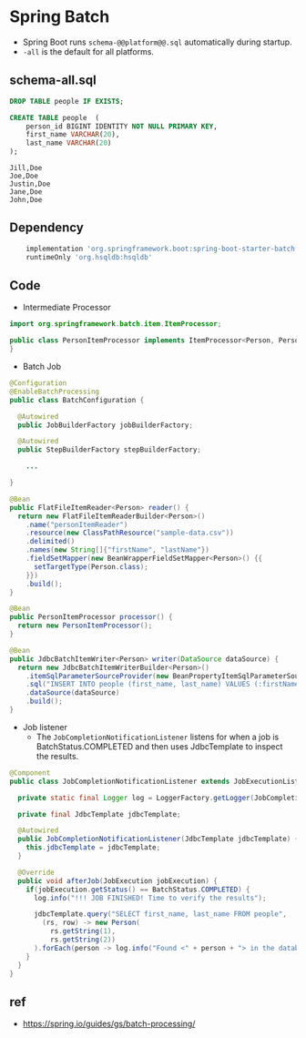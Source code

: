# Spring Batch
- Spring Boot runs `schema-@@platform@@.sql` automatically during startup.
- `-all` is the default for all platforms.

## schema-all.sql

```sql
DROP TABLE people IF EXISTS;

CREATE TABLE people  (
    person_id BIGINT IDENTITY NOT NULL PRIMARY KEY,
    first_name VARCHAR(20),
    last_name VARCHAR(20)
);
```

```
Jill,Doe
Joe,Doe
Justin,Doe
Jane,Doe
John,Doe
```

## Dependency

```groovy
	implementation 'org.springframework.boot:spring-boot-starter-batch'
	runtimeOnly 'org.hsqldb:hsqldb'
```

## Code
- Intermediate Processor

```java
import org.springframework.batch.item.ItemProcessor;

public class PersonItemProcessor implements ItemProcessor<Person, Person> {
}
```

- Batch Job

```java
@Configuration
@EnableBatchProcessing
public class BatchConfiguration {

  @Autowired
  public JobBuilderFactory jobBuilderFactory;

  @Autowired
  public StepBuilderFactory stepBuilderFactory;

    ...

}
```

```java
@Bean
public FlatFileItemReader<Person> reader() {
  return new FlatFileItemReaderBuilder<Person>()
    .name("personItemReader")
    .resource(new ClassPathResource("sample-data.csv"))
    .delimited()
    .names(new String[]{"firstName", "lastName"})
    .fieldSetMapper(new BeanWrapperFieldSetMapper<Person>() {{
      setTargetType(Person.class);
    }})
    .build();
}

@Bean
public PersonItemProcessor processor() {
  return new PersonItemProcessor();
}

@Bean
public JdbcBatchItemWriter<Person> writer(DataSource dataSource) {
  return new JdbcBatchItemWriterBuilder<Person>()
    .itemSqlParameterSourceProvider(new BeanPropertyItemSqlParameterSourceProvider<>())
    .sql("INSERT INTO people (first_name, last_name) VALUES (:firstName, :lastName)")
    .dataSource(dataSource)
    .build();
}
```

- Job listener
   * The `JobCompletionNotificationListener` listens for when a job is BatchStatus.COMPLETED and then uses JdbcTemplate to inspect the results.

```java
@Component
public class JobCompletionNotificationListener extends JobExecutionListenerSupport {

  private static final Logger log = LoggerFactory.getLogger(JobCompletionNotificationListener.class);

  private final JdbcTemplate jdbcTemplate;

  @Autowired
  public JobCompletionNotificationListener(JdbcTemplate jdbcTemplate) {
    this.jdbcTemplate = jdbcTemplate;
  }

  @Override
  public void afterJob(JobExecution jobExecution) {
    if(jobExecution.getStatus() == BatchStatus.COMPLETED) {
      log.info("!!! JOB FINISHED! Time to verify the results");

      jdbcTemplate.query("SELECT first_name, last_name FROM people",
        (rs, row) -> new Person(
          rs.getString(1),
          rs.getString(2))
      ).forEach(person -> log.info("Found <" + person + "> in the database."));
    }
  }
}
```

## ref
- https://spring.io/guides/gs/batch-processing/
